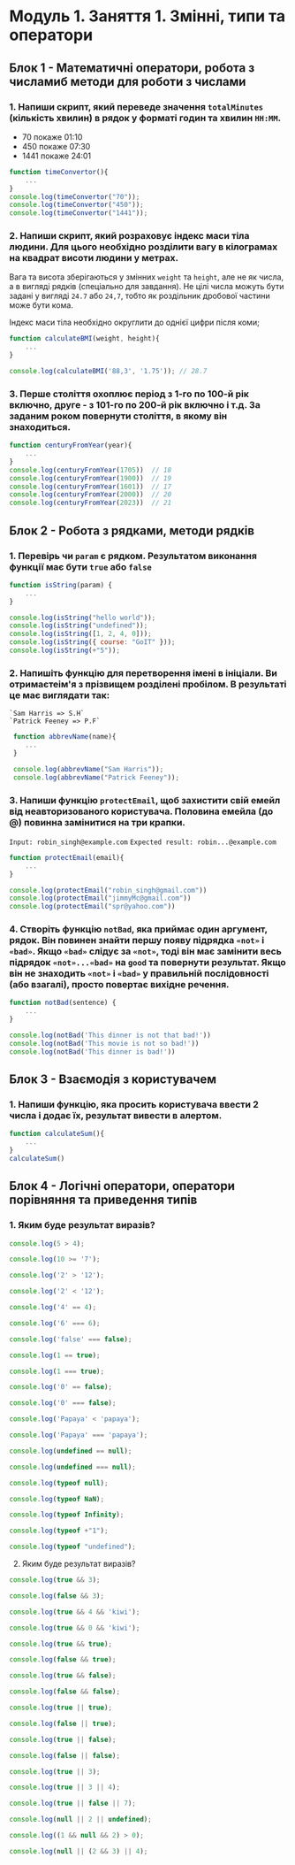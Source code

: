 # Модуль 1. Заняття 1. Змінні, типи та оператори

## Блок 1 - Математичні оператори, робота з числамиб методи для роботи з числами

### 1.  Напиши скрипт, який переведе значення `totalMinutes` (кількість хвилин) в рядок у форматі годин та хвилин `HH:MM`.

- 70 покаже 01:10
- 450 покаже 07:30
- 1441 покаже 24:01

```js
function timeConvertor(){
    ...
}
console.log(timeConvertor("70"));
console.log(timeConvertor("450"));
console.log(timeConvertor("1441"));
```

### 2. Напиши скрипт, який розраховує індекс маси тіла людини. Для цього необхідно розділити вагу в кілограмах на квадрат висоти людини у метрах.

Вага та висота зберігаються у змінних `weight` та `height`, але не як числа, а в вигляді рядків (спеціально для завдання). Не цілі числа можуть бути задані у вигляді `24.7` або `24,7`, тобто як роздільник дробової частини може бути кома.

Індекс маси тіла необхідно округлити до однієї цифри після коми;

```js
function calculateBMI(weight, height){
    ...
}

console.log(calculateBMI('88,3', '1.75')); // 28.7
```

### 3. Перше століття охоплює період з 1-го по 100-й рік включно, друге - з 101-го по 200-й рік включно і т.д. За заданим роком повернути століття, в якому він знаходиться.
```js
function centuryFromYear(year){
    ...
}
console.log(centuryFromYear(1705))  // 18
console.log(centuryFromYear(1900))  // 19
console.log(centuryFromYear(1601))  // 17
console.log(centuryFromYear(2000))  // 20
console.log(centuryFromYear(2023))  // 21
```
## Блок 2 - Робота з рядками, методи рядків

### 1. Перевірь чи `param` є рядком. Результатом виконання функції має бути `true` або `false`

```js
function isString(param) {
    ...
}

console.log(isString("hello world"));
console.log(isString("undefined"));
console.log(isString([1, 2, 4, 0]));
console.log(isString({ course: "GoIT" }));
console.log(isString(+"5"));
```

### 2.  Напишіть функцію для перетворення імені в ініціали. Ви отримаєтеім'я з прізвищем розділені пробілом. В результаті це має виглядати так:
    `Sam Harris => S.H`
    `Patrick Feeney => P.F`

```js
 function abbrevName(name){
    ...
 }

 console.log(abbrevName("Sam Harris"));
 console.log(abbrevName("Patrick Feeney"));
```

### 3. Напиши функцію `protectEmail`, щоб захистити свій емейл від неавторизованого користувача. Половина емейла (до @) повинна замінитися на три крапки.
   `Input: robin_singh@example.com`
   `Expected result: robin...@example.com`

```js
function protectEmail(email){
    ...
}

console.log(protectEmail("robin_singh@gmail.com"))
console.log(protectEmail("jimmyMc@gmail.com"))
console.log(protectEmail("spr@yahoo.com"))
```

### 4. Створіть функцію `notBad`, яка приймає один аргумент, рядок. Він повинен знайти першу появу підрядка `«not»` і `«bad»`. Якщо `«bad»` слідує за `«not»`, тоді він має замінити весь підрядок `«not»...«bad»` на `good` та повернути результат. Якщо він не знаходить `«not»` і `«bad»` у правильній послідовності (або взагалі), просто повертає вихідне речення.

```js
function notBad(sentence) {
    ...
}

console.log(notBad('This dinner is not that bad!'))
console.log(notBad('This movie is not so bad!'))
console.log(notBad('This dinner is bad!'))
```

## Блок 3 - Взаємодія з користувачем
### 1. Напиши функцію, яка просить користувача ввести 2 числа і додає їх, результат вивести в алертом.
```js
function calculateSum(){
    ...
}
calculateSum()
```

## Блок 4 - Логічні оператори, оператори порівняння та приведення типів

### 1. Яким буде результат виразів?

```js
console.log(5 > 4);

console.log(10 >= '7');

console.log('2' > '12');

console.log('2' < '12');

console.log('4' == 4);

console.log('6' === 6);

console.log('false' === false);

console.log(1 == true);

console.log(1 === true);

console.log('0' == false);

console.log('0' === false);

console.log('Papaya' < 'papaya');

console.log('Papaya' === 'papaya');

console.log(undefined == null);

console.log(undefined === null);

console.log(typeof null);

console.log(typeof NaN);

console.log(typeof Infinity);

console.log(typeof +"1");

console.log(typeof "undefined");
```

2. Яким буде результат виразів?

```js
console.log(true && 3);

console.log(false && 3);

console.log(true && 4 && 'kiwi');

console.log(true && 0 && 'kiwi');

console.log(true && true);

console.log(false && true);

console.log(true && false);

console.log(false && false);

console.log(true || true);

console.log(false || true);

console.log(true || false);

console.log(false || false);

console.log(true || 3);

console.log(true || 3 || 4);

console.log(true || false || 7);

console.log(null || 2 || undefined);

console.log((1 && null && 2) > 0);

console.log(null || (2 && 3) || 4);
```


